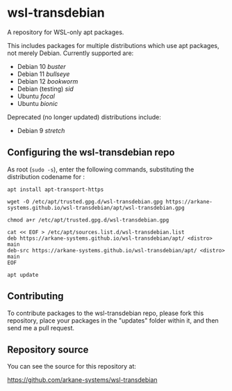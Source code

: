 # wsl-transdebian
A repository for WSL-only apt packages.

This includes packages for multiple distributions which use apt packages, not merely Debian. Currently supported are:

 * Debian 10 _buster_
 * Debian 11 _bullseye_
 * Debian 12 _bookworm_
 * Debian (testing) _sid_
 * Ubuntu _focal_
 * Ubuntu _bionic_
 
Deprecated (no longer updated) distributions include:

 * Debian 9 _stretch_

## Configuring the wsl-transdebian repo

As root (`sudo -s`), enter the following commands, substituting the distribution codename for <distro>:

```
apt install apt-transport-https

wget -O /etc/apt/trusted.gpg.d/wsl-transdebian.gpg https://arkane-systems.github.io/wsl-transdebian/apt/wsl-transdebian.gpg

chmod a+r /etc/apt/trusted.gpg.d/wsl-transdebian.gpg

cat << EOF > /etc/apt/sources.list.d/wsl-transdebian.list
deb https://arkane-systems.github.io/wsl-transdebian/apt/ <distro> main
deb-src https://arkane-systems.github.io/wsl-transdebian/apt/ <distro> main
EOF

apt update
```

## Contributing

To contribute packages to the wsl-transdebian repo, please fork this repository, place your packages in the "updates" folder within it, and then send me a pull request.

## Repository source

You can see the source for this repository at:

https://github.com/arkane-systems/wsl-transdebian
